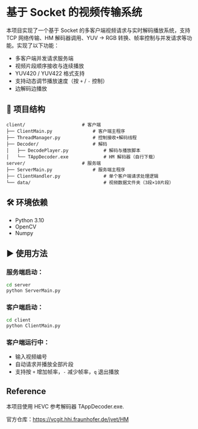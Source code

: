 # 基于 Socket 的视频传输系统

本项目实现了一个基于 Socket 的多客户端视频请求与实时解码播放系统，支持 TCP 网络传输、HM 解码器调用、YUV → RGB 转换、帧率控制与并发请求等功能。实现了以下功能：
- 多客户端并发请求服务端
- 视频片段顺序接收与连续播放
- YUV420 / YUV422 格式支持
- 支持动态调节播放速度（按 `+` / `-` 控制）
- 边解码边播放
## 📂 项目结构

```
client/                     # 客户端
├── ClientMain.py               # 客户端主程序
├── ThreadManager.py            # 控制接收+解码线程
├── Decoder/                    # 解码
│   ├── DecodePlayer.py             # 解码与播放脚本
│   └── TAppDecoder.exe             # HM 解码器（自行下载）
server/                     # 服务端
├── ServerMain.py               # 服务端主程序
├── ClientHandler.py                # 单个客户端请求处理逻辑
└── data/                           # 视频数据文件夹（3段×10片段）
```
## 🛠 环境依赖

- Python 3.10
- OpenCV
- Numpy


## ▶️ 使用方法

### 服务端启动：

```bash
cd server
python ServerMain.py
```

### 客户端启动：

```bash
cd client
python ClientMain.py
```

### 客户端运行中：
- 输入视频编号 
- 自动请求并播放全部片段
- 支持按 `+` 增加帧率，`-` 减少帧率，`q` 退出播放



## Reference

本项目使用 HEVC 参考解码器 TAppDecoder.exe.

官方仓库：https://vcgit.hhi.fraunhofer.de/jvet/HM

